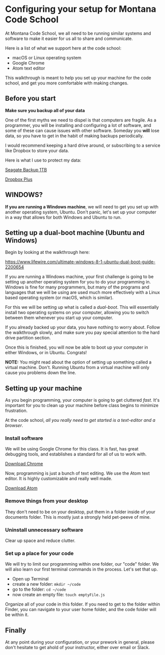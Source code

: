 # Configuring your setup for Montana Code School

At Montana Code School, we all need to be running similar systems and software to make it easier for us all to share and communicate.

Here is a list of what we support here at the code school:

* macOS or Linux operating system
* Google Chrome
* Atom text editor

This walkthrough is meant to help you set up your machine for the code school, and get you more comfortable with making changes.

## Before you start

**Make sure you backup all of your data**

One of the first myths we need to dispel is that computers are fragile. As a programmer, you will be installing and configuring a lot of software, and some of these can cause issues with other software. Someday you **will** lose data, so you have to get in the habit of making backups periodically.

I would recommend keeping a hard drive around, or subscribing to a service like Dropbox to store your data.

Here is what I use to protect my data:

[Seagate Backup 1TB](https://www.amazon.com/Seagate-Backup-Portable-External-STDR1000100/dp/B00H4XH5FY)

[Dropbox Plus](https://www.dropbox.com/upgrade)

## WINDOWS?

**If you are running a Windows machine**, we will need to get you set up with another operating system, Ubuntu. Don't panic, let's set up your computer in a way that allows for both Windows and Ubuntu to run.

## Setting up a dual-boot machine (Ubuntu and Windows)

Begin by looking at the walkthrough here:

https://www.lifewire.com/ultimate-windows-8-1-ubuntu-dual-boot-guide-2200654

If you are running a Windows machine, your first challenge is going to be setting up another operating system for you to do your programming in. Windows is fine for many programmers, but many of the programs and languages that we will be using are used much more effectively with a Linux based operating system (or macOS, which is similar).

For this we will be setting up what is called a *dual-boot*. This will essentially install two operating systems on your computer, allowing you to switch between them whenever you start up your computer.

If you already backed up your data, you have nothing to worry about. Follow the walkthrough slowly, and make sure you pay special attention to the hard drive partition section.

Once this is finished, you will now be able to boot up your computer in either Windows, or in Ubuntu. Congrats!

**NOTE:** You might read about the option of setting up something called a virtual machine. Don't. Running Ubuntu from a virtual machine will only cause you problems down the line.

## Setting up your machine

As you begin programming, your computer is going to get cluttered *fast*. It's important for you to clean up your machine before class begins to minimize frustration.

At the code school, *all you really need to get started is a text-editor and a browser*. 

### Install software

We will be using Google Chrome for this class. It is fast, has great debugging tools, and establishes a standard for all of us to work with.

[Download Chrome](https://www.google.com/chrome/browser/desktop/index.html)

Now, programming is just a bunch of text editing. We use the Atom text editor. It is highly customizable and really well made.

[Download Atom](https://atom.io/)

### Remove things from your desktop

They don't need to be on your desktop, put them in a folder inside of your documents folder. This is mostly just a strongly held pet-peeve of mine.

### Uninstall unnecessary software

Clear up space and reduce clutter.

### Set up a place for your code

We will try to limit our programming within one folder, our "code" folder. We will also learn our first terminal commands in the process. Let's set that up.

* Open up Terminal
* create a new folder: `mkdir ~/code`
* go to the folder: `cd ~/code`
* now create an empty file: `touch emptyFile.js`

Organize all of your code in this folder. If you need to get to the folder within Finder, you can navigate to your user home folder, and the code folder will be within it.

## Finally

At any point during your configuration, or your prework in general, please don't hesitate to get ahold of your instructor, either over email or Slack.
